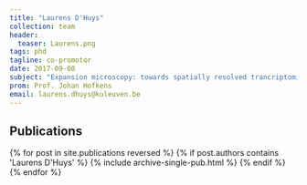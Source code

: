 ```yaml
---
title: "Laurens D'Huys"
collection: team
header:
  teaser: Laurens.png
tags: phd
tagline: co-promotor
date: 2017-09-08
subject: "Expansion microscopy: towards spatially resolved trancriptomics"
prom: Prof. Johan Hofkens
email: laurens.dhuys@kuleuven.be
---
```

<p align= "justify">


<h2> Publications </h2>
{% for post in site.publications reversed %}
  {% if post.authors contains 'Laurens D'Huys' %}
    {% include archive-single-pub.html %}
  {% endif %}
{% endfor %}
